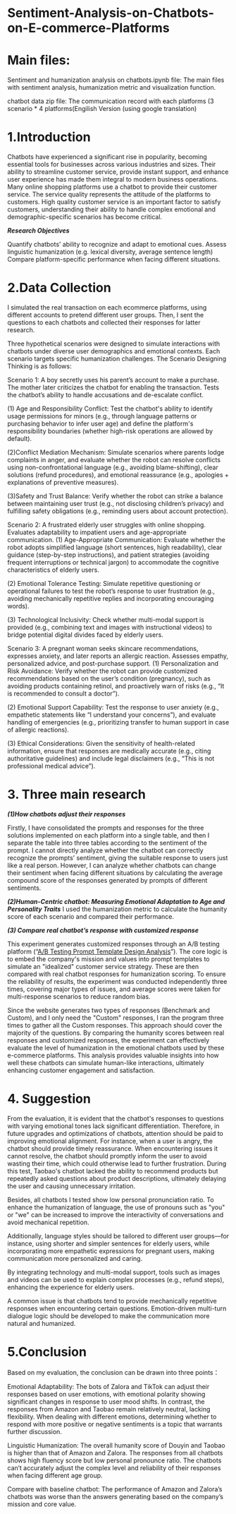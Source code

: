 # Sentiment-Analysis-on-Chatbots-on-E-commerce-Platforms

# Main files:

Sentiment and humanization analysis on chatbots.ipynb file: The main files with sentiment analysis, humanization metric and visualization function.

chatbot data zip file: The communication record with each platforms (3 scenario * 4 platforms(Engilish Version (using google translation) 

# 1.Introduction
Chatbots have experienced a significant rise in popularity, becoming essential tools for businesses across various industries and sizes. Their ability to streamline customer service, provide instant support, and enhance user experience has made them integral to modern business operations. Many online shopping platforms use a chatbot to provide their customer service. The service quality represents the attitude of the platforms to customers. High quality customer service is an important factor to satisfy customers, understanding their ability to handle complex emotional and demographic-specific scenarios has become critical.

***Research Objectives***

Quantify chatbots’ ability to recognize and adapt to emotional cues.
Assess linguistic humanization (e.g. lexical diversity, average sentence length)
Compare platform-specific performance when facing different situations.

# 2.Data Collection

I simulated the real transaction on each ecommerce platforms, using different accounts to pretend different user groups. Then, I sent the questions to each chatbots and collected their responses for latter research.

Three hypothetical scenarios were designed to simulate interactions with chatbots under diverse user demographics and emotional contexts. Each scenario targets specific humanization challenges. The Scenario Designing Thinking is as follows:

Scenario 1: A boy secretly uses his parent’s account to make a purchase. The mother later criticizes the chatbot for enabling the transaction. Tests the chatbot’s ability to handle accusations and de-escalate conflict.

(1) Age and Responsibility Conflict: Test the chatbot's ability to identify usage permissions for minors (e.g., through language patterns or purchasing behavior to infer user age) and define the platform's responsibility boundaries (whether high-risk operations are allowed by default).

(2)Conflict Mediation Mechanism: Simulate scenarios where parents lodge complaints in anger, and evaluate whether the robot can resolve conflicts using non-confrontational language (e.g., avoiding blame-shifting), clear solutions (refund procedures), and emotional reassurance (e.g., apologies + explanations of preventive measures).

(3)Safety and Trust Balance: Verify whether the robot can strike a balance between maintaining user trust (e.g., not disclosing children’s privacy) and fulfilling safety obligations (e.g., reminding users about account protection).

Scenario 2: A frustrated elderly user struggles with online shopping. Evaluates adaptability to impatient users and age-appropriate communication.
(1) Age-Appropriate Communication: Evaluate whether the robot adopts simplified language (short sentences, high readability), clear guidance (step-by-step instructions), and patient strategies (avoiding frequent interruptions or technical jargon) to accommodate the cognitive characteristics of elderly users.

(2) Emotional Tolerance Testing: Simulate repetitive questioning or operational failures to test the robot’s response to user frustration (e.g., avoiding mechanically repetitive replies and incorporating encouraging words).

(3) Technological Inclusivity: Check whether multi-modal support is provided (e.g., combining text and images with instructional videos) to bridge potential digital divides faced by elderly users.

Scenario 3: A pregnant woman seeks skincare recommendations, expresses anxiety, and later reports an allergic reaction. Assesses empathy, personalized advice, and post-purchase support.
(1) Personalization and Risk Avoidance: Verify whether the robot can provide customized recommendations based on the user’s condition (pregnancy), such as avoiding products containing retinol, and proactively warn of risks (e.g., “It is recommended to consult a doctor”).

(2) Emotional Support Capability: Test the response to user anxiety (e.g., empathetic statements like “I understand your concerns”), and evaluate handling of emergencies (e.g., prioritizing transfer to human support in case of allergic reactions).

(3) Ethical Considerations: Given the sensitivity of health-related information, ensure that responses are medically accurate (e.g., citing authoritative guidelines) and include legal disclaimers (e.g., “This is not professional medical advice”).

# 3. Three main research 

***(1)How chatbots adjust their responses***

Firstly, I have consolidated the prompts and responses for the three solutions implemented on each platform into a single table, and then I separate the table into three tables according to the sentiment of the prompt. I cannot directly analyze whether the chatbot can correctly recognize the prompts’ sentiment, giving the suitable response to users just like a real person. However, I can analyze whether chatbots can change their sentiment when facing different situations by calculating the average compound score of the responses generated by prompts of different sentiments.

***(2)Human-Centric chatbot: Measuring Emotional Adaptation to Age and Personality Traits***
I used the humanization metric to calculate the humanity score of each scenario and compared their performance.

***(3) Compare real chatbot’s response with customized response***

This experiment generates customized responses through an A/B testing platform (“[A/B Testing Prompt Template Design Analysis](https://dinosaur-composed-lizard.ngrok-free.app/)”). The core logic is to embed the company's mission and values into prompt templates to simulate an "idealized" customer service strategy. These are then compared with real chatbot responses for humanization scoring. To ensure the reliability of results, the experiment was conducted independently three times, covering major types of issues, and average scores were taken for multi-response scenarios to reduce random bias.

Since the website generates two types of responses (Benchmark and Custom), and I only need the "Custom" responses, I ran the program three times to gather all the Custom responses. This approach should cover the majority of the questions. By comparing the humanity scores between real responses and customized responses, the experiment can effectively evaluate the level of humanization in the emotional chatbots used by these e-commerce platforms. This analysis provides valuable insights into how well these chatbots can simulate human-like interactions, ultimately enhancing customer engagement and satisfaction.

# 4. Suggestion
From the evaluation, it is evident that the chatbot's responses to questions with varying emotional tones lack significant differentiation. Therefore, in future upgrades and optimizations of chatbots, attention should be paid to improving emotional alignment. For instance, when a user is angry, the chatbot should provide timely reassurance. When encountering issues it cannot resolve, the chatbot should promptly inform the user to avoid wasting their time, which could otherwise lead to further frustration. During this test, Taobao's chatbot lacked the ability to recommend products but repeatedly asked questions about product descriptions, ultimately delaying the user and causing unnecessary irritation.

Besides, all chatbots I tested show low personal pronunciation ratio. To enhance the humanization of language, the use of pronouns such as "you" or "we" can be increased to improve the interactivity of conversations and avoid mechanical repetition.

Additionally, language styles should be tailored to different user groups—for instance, using shorter and simpler sentences for elderly users, while incorporating more empathetic expressions for pregnant users, making communication more personalized and caring.

By integrating technology and multi-modal support, tools such as images and videos can be used to explain complex processes (e.g., refund steps), enhancing the experience for elderly users.

A common issue is that chatbots tend to provide mechanically repetitive responses when encountering certain questions. Emotion-driven multi-turn dialogue logic should be developed to make the communication more natural and humanized.

# 5.Conclusion
Based on my evaluation, the conclusion can be drawn into three points：

Emotional Adaptability: The bots of Zalora and TikTok can adjust their responses based on user emotions, with emotional polarity showing significant changes in response to user mood shifts. In contrast, the responses from Amazon and Taobao remain relatively neutral, lacking flexibility. When dealing with different emotions, determining whether to respond with more positive or negative sentiments is a topic that warrants further discussion.

Linguistic Humanization: The overall humanity score of Douyin and Taobao is higher than that of Amazon and Zalora. The responses from all chatbots shows high fluency score but low personal pronounce ratio.  The chatbots can’t accurately adjust the complex level and reliability of their responses when facing different age group.

Compare with baseline chatbot:
The performance of Amazon and Zalora’s chatbots was worse than the answers generating based on the company’s mission and core value.




